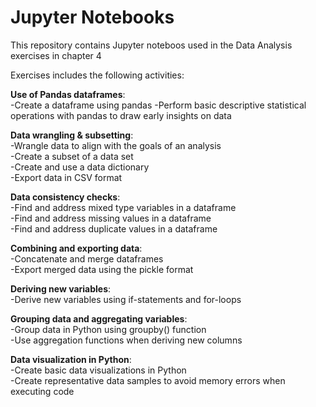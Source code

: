 # Jupyter Notebooks

This repository contains Jupyter noteboos used in the Data Analysis exercises in chapter 4  


Exercises includes the following activities:  

**Use of Pandas dataframes**:  
-Create a dataframe using pandas
-Perform basic descriptive statistical operations with pandas to draw early insights on data

**Data wrangling & subsetting**:  
-Wrangle data to align with the goals of an analysis  
-Create a subset of a data set  
-Create and use a data dictionary  
-Export data in CSV format  

**Data consistency checks**:  
-Find and address mixed type variables in a dataframe  
-Find and address missing values in a dataframe  
-Find and address duplicate values in a dataframe  

**Combining and exporting data**:  
-Concatenate and merge dataframes  
-Export merged data using the pickle format  

**Deriving new variables**:  
-Derive new variables using if-statements and for-loops  

**Grouping data and aggregating variables**:  
-Group data in Python using groupby() function  
-Use aggregation functions when deriving new columns  

**Data visualization in Python**:  
-Create basic data visualizations in Python  
-Create representative data samples to avoid memory errors when executing code   
